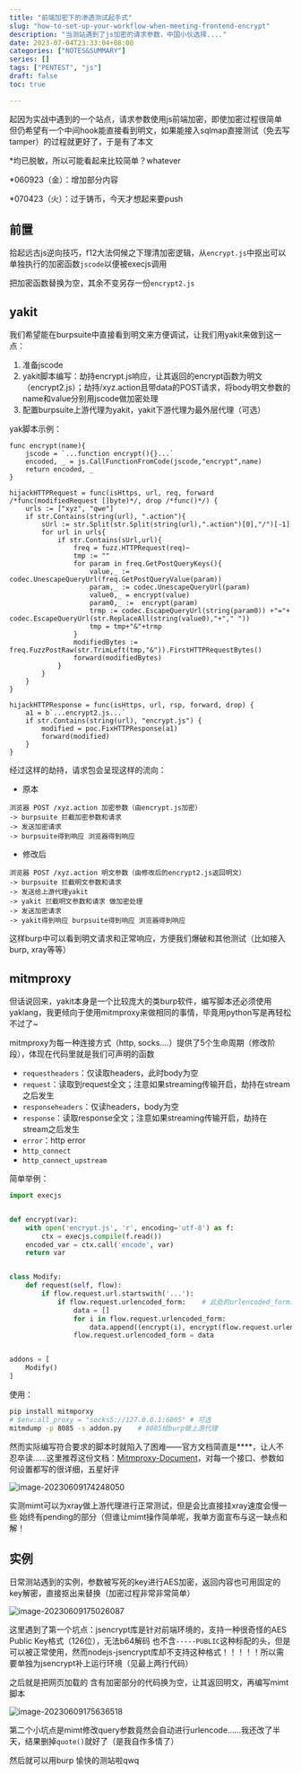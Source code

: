 ```yaml
---
title: "前端加密下的渗透测试起手式"
slug: "how-to-set-up-your-workflow-when-meeting-frontend-encrypt"
description: "当测站遇到了js加密的请求参数，中国小伙选择...."
date: 2023-07-04T23:33:04+08:00
categories: ["NOTES&SUMMARY"]
series: []
tags: ["PENTEST", "js"]
draft: false
toc: true

---
```


起因为实战中遇到的一个站点，请求参数使用js前端加密，即使加密过程很简单 但仍希望有一个中间hook能直接看到明文，如果能接入sqlmap直接测试（免去写tamper）的过程就更好了，于是有了本文

*均已脱敏，所以可能看起来比较简单？whatever

*060923（金）：增加部分内容

*070423（火）：过于铸币，今天才想起来要push

## 前置

拾起远古js逆向技巧，f12大法伺候之下理清加密逻辑，从`encrypt.js`中抠出可以单独执行的加密函数`jscode`以便被execjs调用

把加密函数替换为空，其余不变另存一份`encrypt2.js`

## yakit

我们希望能在burpsuite中直接看到明文来方便调试，让我们用yakit来做到这一点：

1. 准备jscode
2. yakit脚本编写：劫持encrypt.js响应，让其返回的encrypt函数为明文（encrypt2.js）；劫持/xyz.action且带data的POST请求，将body明文参数的name和value分别用jscode做加密处理
3. 配置burpsuite上游代理为yakit，yakit下游代理为最外层代理（可选）

yak脚本示例：

```yak
func encrypt(name){
	jscode = `...function encrypt(){}...`
	encoded, _ = js.CallFunctionFromCode(jscode,"encrypt",name)
    return encoded, _
}

hijackHTTPRequest = func(isHttps, url, req, forward /*func(modifiedRequest []byte)*/, drop /*func()*/) {
    urls := ["xyz", "qwe"]
    if str.Contains(string(url), ".action"){
        sUrl := str.Split(str.Split(string(url),".action")[0],"/")[-1]
        for url in urls{
            if str.Contains(sUrl,url){
                freq = fuzz.HTTPRequest(req)~
                tmp := ""
                for param in freq.GetPostQueryKeys(){
                    value,_ := codec.UnescapeQueryUrl(freq.GetPostQueryValue(param))
                    param,_ := codec.UnescapeQueryUrl(param)
                    value0,_ = encrypt(value)
                    param0,_ :=  encrypt(param)
                    trmp := codec.EscapeQueryUrl(string(param0)) +"="+ codec.EscapeQueryUrl(str.ReplaceAll(string(value0),"+"," "))
                    tmp = tmp+"&"+trmp
                }
                modifiedBytes := freq.FuzzPostRaw(str.TrimLeft(tmp,"&")).FirstHTTPRequestBytes()
                forward(modifiedBytes)
            }
        }
    }
}

hijackHTTPResponse = func(isHttps, url, rsp, forward, drop) {
    a1 = b`...encrypt2.js...`
    if str.Contains(string(url), "encrypt.js") {
        modified = poc.FixHTTPResponse(a1)
        forward(modified)
    }
}
```

经过这样的劫持，请求包会呈现这样的流向：

- 原本

```
浏览器 POST /xyz.action 加密参数（由encrypt.js加密）
-> burpsuite 拦截加密参数和请求
-> 发送加密请求
-> burpsuite得到响应 浏览器得到响应
```

- 修改后

```
浏览器 POST /xyz.action 明文参数（由修改后的encrypt2.js返回明文）
-> burpsuite 拦截明文参数和请求
-> 发送给上游代理yakit
-> yakit 拦截明文参数和请求 做加密处理
-> 发送加密请求
-> yakit得到响应 burpsuite得到响应 浏览器得到响应
```

这样burp中可以看到明文请求和正常响应，方便我们爆破和其他测试（比如接入burp, xray等等）

## mitmproxy

但话说回来，yakit本身是一个比较庞大的类burp软件，编写脚本还必须使用yaklang，我更倾向于使用mitmproxy来做相同的事情，毕竟用python写是再轻松不过了~

mitmproxy为每一种连接方式（http, socks....）提供了5个生命周期（修改阶段），体现在代码里就是我们可声明的函数

- `requestheaders`：仅读取headers，此时body为空
- `request`：读取到request全文；注意如果streaming传输开启，劫持在stream之后发生
- `responseheaders`：仅读headers，body为空
- `response`：读取response全文；注意如果streaming传输开启，劫持在stream之后发生
- `error`：http error
- `http_connect`
- `http_connect_upstream`

简单举例：

```python
import execjs


def encrypt(var):
    with open('encrypt.js', 'r', encoding='utf-8') as f:
        ctx = execjs.compile(f.read())
    encoded_var = ctx.call('encode', var)
    return var


class Modify:
    def request(self, flow):
        if flow.request.url.startswith('...'):
            if flow.request.urlencoded_form:	# 此处的urlencoded_form是[(name, value), (...)]
                data = []
                for i in flow.request.urlencoded_form:
                    data.append((encrypt(i), encrypt(flow.request.urlencoded_form[i])))
                flow.request.urlencoded_form = data


addons = [
    Modify()
]
```

使用：

```bash
pip install mitmporxy
# $env:all_proxy = "socks5://127.0.0.1:6005" # 可选
mitmdump -p 8085 -s addon.py	# 8085给burp做上游代理
```

然而实际编写符合要求的脚本时就陷入了困难——官方文档简直是\*\*\*\*，让人不忍卒读......这里推荐这份文档：[Mitmproxy-Document](https://github.com/mochazi/mitmproxy-doc-cn/tree/master)，对每一个接口、参数如何设置都写的很详细，五星好评

![image-20230609174248050](https://amiz-1307622586.cos.ap-chongqing.myqcloud.com/images/image-20230609174248050.png)

实测mimt可以为xray做上游代理进行正常测试，但是会比直接挂xray速度会慢一些 始终有pending的部分（但谁让mimt操作简单呢，我单方面宣布与这一缺点和解！

## 实例

日常测站遇到的实例，参数被写死的key进行AES加密，返回内容也可用固定的key解密，直接抠出来替换（加密过程非常非常简单）

![image-20230609175026087](https://amiz-1307622586.cos.ap-chongqing.myqcloud.com/images/image-20230609175026087.png)

这里遇到了第一个坑点：jsencrypt库是针对前端环境的，支持一种很奇怪的AES Public Key格式（126位），无法b64解码 也不含`-----PUBLIC`这种标配的头，但是可以被正常使用，然而nodejs-jsencrypt库却不支持这种格式！！！！！所以需要单独为jsencrypt补上运行环境（见最上两行代码）

之后就是把网页加载的 含有加密部分的代码换为空，让其返回明文，再编写mimt脚本

![image-20230609175636518](https://amiz-1307622586.cos.ap-chongqing.myqcloud.com/images/image-20230609175636518.png)

第二个小坑点是mimt修改query参数竟然会自动进行urlencode......我还改了半天，结果删掉`quote()`就好了（是我自作多情了）

然后就可以用burp 愉快的测站啦qwq